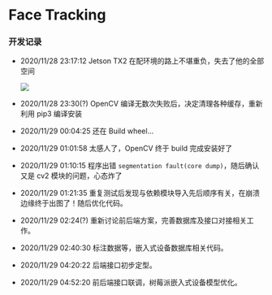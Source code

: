 # Face Tracking

###  开发记录

- 2020/11/28 23:17:12 Jetson TX2 在配环境的路上不堪重负，失去了他的全部空间

    ![](https://muyun-blog-pic.oss-cn-shanghai.aliyuncs.com/Hackathon1.jpg)

- 2020/11/28 23:30(?) OpenCV 编译无数次失败后，决定清理各种缓存，重新利用 pip3 编译安装  

- 2020/11/29 00:04:25 还在 Build wheel...

- 2020/11/29 01:01:58 太感人了，OpenCV 终于 build 完成安装好了

- 2020/11/29 01:10:15 程序出错 `segmentation fault(core dump)`，随后确认又是 cv2 模块的问题，心态炸了  

- 2020/11/29 01:21:35 重复测试后发现与依赖模块导入先后顺序有关，在崩溃边缘终于出图了！随后优化代码。  

- 2020/11/29 02:24(?) 重新讨论前后端方案，完善数据库及接口对接相关工作。  

- 2020/11/29 02:40:30 标注数据等，嵌入式设备数据库相关代码。 

- 2020/11/29 04:20:22 后端接口初步定型。  

- 2020/11/29 04:52:20 前后端接口联调，树莓派嵌入式设备模型优化。  



